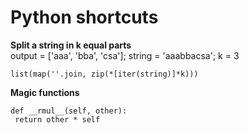<h1>Python shortcuts</h1>

**Split a string in k equal parts** <br>
output = ['aaa', 'bba', 'csa']; string = 'aaabbacsa'; k = 3 
```
list(map(''.join, zip(*[iter(string)]*k)))

```
**Magic functions**
```
def __rmul__(self, other):
 return other * self
```
